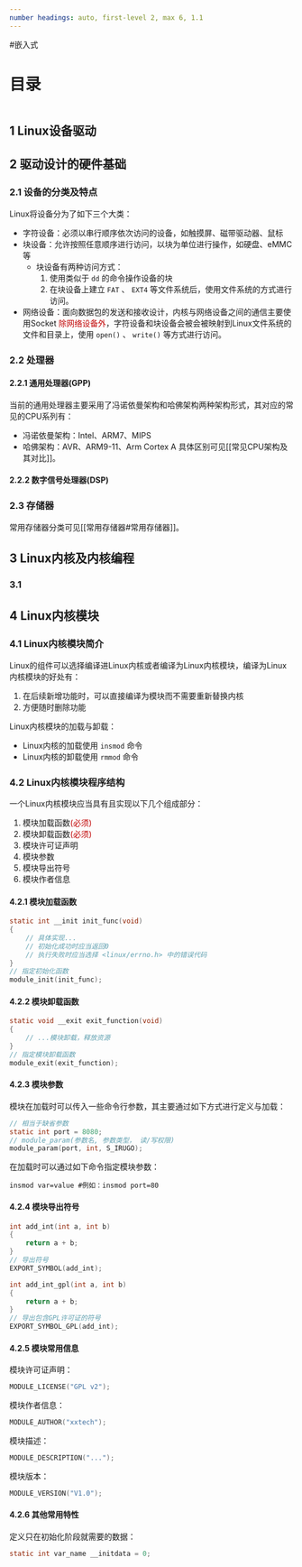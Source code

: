 ```yaml
---
number headings: auto, first-level 2, max 6, 1.1
---
```

#嵌入式

# 目录

```toc
```

## 1 Linux设备驱动


## 2 驱动设计的硬件基础
### 2.1 设备的分类及特点

Linux将设备分为了如下三个大类：
- 字符设备：必须以串行顺序依次访问的设备，如触摸屏、磁带驱动器、鼠标
- 块设备：允许按照任意顺序进行访问，以块为单位进行操作，如硬盘、eMMC等
	- 块设备有两种访问方式：
		1. 使用类似于 `dd` 的命令操作设备的块
		2. 在块设备上建立 `FAT` 、 `EXT4` 等文件系统后，使用文件系统的方式进行访问。
- 网络设备：面向数据包的发送和接收设计，内核与网络设备之间的通信主要使用Socket
<font color="#c00000">除网络设备外</font>，字符设备和块设备会被会被映射到Linux文件系统的文件和目录上，使用 `open()` 、 `write()` 等方式进行访问。

### 2.2 处理器

#### 2.2.1 通用处理器(GPP)

当前的通用处理器主要采用了冯诺依曼架构和哈佛架构两种架构形式，其对应的常见的CPU系列有：
- 冯诺依曼架构：Intel、ARM7、MIPS
- 哈佛架构：AVR、ARM9-11、Arm Cortex A
具体区别可见[[常见CPU架构及其对比]]。

#### 2.2.2 数字信号处理器(DSP)


### 2.3 存储器

常用存储器分类可见[[常用存储器#常用存储器]]。


## 3 Linux内核及内核编程

### 3.1 


## 4 Linux内核模块

### 4.1 Linux内核模块简介

Linux的组件可以选择编译进Linux内核或者编译为Linux内核模块，编译为Linux内核模块的好处有：
1. 在后续新增功能时，可以直接编译为模块而不需要重新替换内核
2. 方便随时删除功能

Linux内核模块的加载与卸载：
- Linux内核的加载使用 `insmod` 命令
- Linux内核的卸载使用 `rmmod` 命令

### 4.2 Linux内核模块程序结构

一个Linux内核模块应当具有且实现以下几个组成部分：
1. 模块加载函数<font color="#c00000">(必须)</font>
2. 模块卸载函数<font color="#c00000">(必须)</font>
3. 模块许可证声明
4. 模块参数
5. 模块导出符号
6. 模块作者信息

#### 4.2.1 模块加载函数

```C
static int __init init_func(void)
{
	// 具体实现...
	// 初始化成功时应当返回0
	// 执行失败时应当选择 <linux/errno.h> 中的错误代码
}
// 指定初始化函数
module_init(init_func);
```

#### 4.2.2 模块卸载函数

```C
static void __exit exit_function(void)
{
	// ...模块卸载，释放资源
}
// 指定模块卸载函数
module_exit(exit_function);
```

#### 4.2.3 模块参数

模块在加载时可以传入一些命令行参数，其主要通过如下方式进行定义与加载：

```C
// 相当于缺省参数
static int port = 8080;
// module_param(参数名, 参数类型， 读/写权限)
module_param(port, int, S_IRUGO);
```

在加载时可以通过如下命令指定模块参数：

```Shell
insmod var=value #例如：insmod port=80
```

#### 4.2.4 模块导出符号

```C
int add_int(int a, int b)
{
	return a + b;
}
// 导出符号
EXPORT_SYMBOL(add_int);

int add_int_gpl(int a, int b)
{
	return a + b;
}
// 导出包含GPL许可证的符号
EXPORT_SYMBOL_GPL(add_int);
```

#### 4.2.5 模块常用信息

模块许可证声明：

```C
MODULE_LICENSE("GPL v2");
```

模块作者信息：

```C
MODULE_AUTHOR("xxtech");
```

模块描述：

```C
MODULE_DESCRIPTION("...");
```

模块版本：

```C
MODULE_VERSION("V1.0");
```

#### 4.2.6 其他常用特性

定义只在初始化阶段就需要的数据：

```C
static int var_name __initdata = 0;
```
